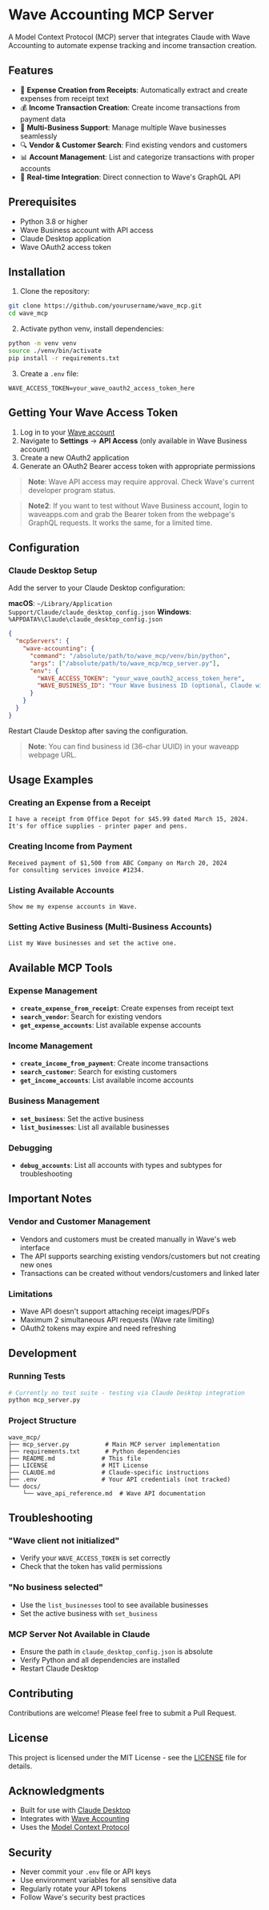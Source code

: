 # Wave Accounting MCP Server

A Model Context Protocol (MCP) server that integrates Claude with Wave Accounting to automate expense tracking and income transaction creation.

## Features

- 📸 **Expense Creation from Receipts**: Automatically extract and create expenses from receipt text
- 💰 **Income Transaction Creation**: Create income transactions from payment data
- 🏢 **Multi-Business Support**: Manage multiple Wave businesses seamlessly
- 🔍 **Vendor & Customer Search**: Find existing vendors and customers
- 📊 **Account Management**: List and categorize transactions with proper accounts
- 🔄 **Real-time Integration**: Direct connection to Wave's GraphQL API

## Prerequisites

- Python 3.8 or higher
- Wave Business account with API access
- Claude Desktop application
- Wave OAuth2 access token

## Installation

1. Clone the repository:
```bash
git clone https://github.com/yourusername/wave_mcp.git
cd wave_mcp
```

2. Activate python venv, install dependencies:
```bash
python -m venv venv
source ./venv/bin/activate
pip install -r requirements.txt
```

3. Create a `.env` file:
```env
WAVE_ACCESS_TOKEN=your_wave_oauth2_access_token_here
```

## Getting Your Wave Access Token

1. Log in to your [Wave account](https://www.waveapps.com)
2. Navigate to **Settings** → **API Access** (only available in Wave Business account)
3. Create a new OAuth2 application
4. Generate an OAuth2 Bearer access token with appropriate permissions

> **Note**: Wave API access may require approval. Check Wave's current developer program status.

> **Note2**: If you want to test without Wave Business account, login to waveapps.com and grab the Bearer token from the webpage's GraphQL requests. It works the same, for a limited time.

## Configuration

### Claude Desktop Setup

Add the server to your Claude Desktop configuration:

**macOS**: `~/Library/Application Support/Claude/claude_desktop_config.json`
**Windows**: `%APPDATA%\Claude\claude_desktop_config.json`

```json
{
  "mcpServers": {
    "wave-accounting": {
      "command": "/absolute/path/to/wave_mcp/venv/bin/python",
      "args": ["/absolute/path/to/wave_mcp/mcp_server.py"],
      "env": {
        "WAVE_ACCESS_TOKEN": "your_wave_oauth2_access_token_here",
        "WAVE_BUSINESS_ID": "Your Wave business ID (optional, Claude will ask for it if not configured)"
      }
    }
  }
}
```
Restart Claude Desktop after saving the configuration.

> **Note**: You can find business id (36-char UUID) in your waveapp webpage URL.

## Usage Examples

### Creating an Expense from a Receipt

```
I have a receipt from Office Depot for $45.99 dated March 15, 2024. 
It's for office supplies - printer paper and pens.
```

### Creating Income from Payment

```
Received payment of $1,500 from ABC Company on March 20, 2024 
for consulting services invoice #1234.
```

### Listing Available Accounts

```
Show me my expense accounts in Wave.
```

### Setting Active Business (Multi-Business Accounts)

```
List my Wave businesses and set the active one.
```

## Available MCP Tools

### Expense Management
- **`create_expense_from_receipt`**: Create expenses from receipt text
- **`search_vendor`**: Search for existing vendors
- **`get_expense_accounts`**: List available expense accounts

### Income Management
- **`create_income_from_payment`**: Create income transactions
- **`search_customer`**: Search for existing customers
- **`get_income_accounts`**: List available income accounts

### Business Management
- **`set_business`**: Set the active business
- **`list_businesses`**: List all available businesses

### Debugging
- **`debug_accounts`**: List all accounts with types and subtypes for troubleshooting

## Important Notes

### Vendor and Customer Management
- Vendors and customers must be created manually in Wave's web interface
- The API supports searching existing vendors/customers but not creating new ones
- Transactions can be created without vendors/customers and linked later

### Limitations
- Wave API doesn't support attaching receipt images/PDFs
- Maximum 2 simultaneous API requests (Wave rate limiting)
- OAuth2 tokens may expire and need refreshing

## Development

### Running Tests
```bash
# Currently no test suite - testing via Claude Desktop integration
python mcp_server.py
```

### Project Structure
```
wave_mcp/
├── mcp_server.py          # Main MCP server implementation
├── requirements.txt       # Python dependencies
├── README.md             # This file
├── LICENSE               # MIT License
├── CLAUDE.md             # Claude-specific instructions
├── .env                  # Your API credentials (not tracked)
└── docs/
    └── wave_api_reference.md  # Wave API documentation
```

## Troubleshooting

### "Wave client not initialized"
- Verify your `WAVE_ACCESS_TOKEN` is set correctly
- Check that the token has valid permissions

### "No business selected"
- Use the `list_businesses` tool to see available businesses
- Set the active business with `set_business`

### MCP Server Not Available in Claude
- Ensure the path in `claude_desktop_config.json` is absolute
- Verify Python and all dependencies are installed
- Restart Claude Desktop

## Contributing

Contributions are welcome! Please feel free to submit a Pull Request.

## License

This project is licensed under the MIT License - see the [LICENSE](LICENSE) file for details.

## Acknowledgments

- Built for use with [Claude Desktop](https://claude.ai)
- Integrates with [Wave Accounting](https://www.waveapps.com)
- Uses the [Model Context Protocol](https://modelcontextprotocol.io)

## Security

- Never commit your `.env` file or API keys
- Use environment variables for all sensitive data
- Regularly rotate your API tokens
- Follow Wave's security best practices